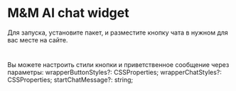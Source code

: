 # M&M AI chat widget

Для запуска, установите пакет, и разместите кнопку чата в нужном для вас месте на сайте.
# <ChatButton />

Вы можете настроить стили кнопки и приветственное сообщение через параметры:
    wrapperButtonStyles?: CSSProperties;
    wrapperChatStyles?: CSSProperties;
    startChatMessage?: string;

# <ChatButton wrapperButtonStyles={} wrapperChatStyles={} startChatMessage="" />